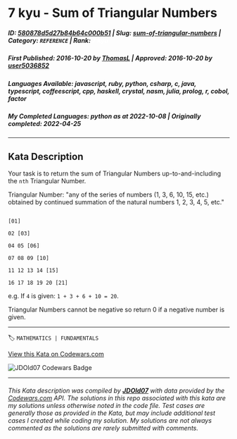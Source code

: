 # 7 kyu - Sum of Triangular Numbers

##### **ID**: [580878d5d27b84b64c000b51](https://www.codewars.com/kata/580878d5d27b84b64c000b51) | **Slug**: [sum-of-triangular-numbers](https://www.codewars.com/kata/580878d5d27b84b64c000b51) | **Category**: `REFERENCE` | **Rank**: <span style="color:white">7 kyu</span>

##### **First Published**: 2016-10-20 ***by*** [ThomasL](https://www.codewars.com/users/ThomasL) | **Approved**: 2016-10-20 ***by*** [user5036852](https://www.codewars.com/users/user5036852)

##### **Languages Available**: javascript, ruby, python, csharp, c, java, typescript, coffeescript, cpp, haskell, crystal, nasm, julia, prolog, r, cobol, factor

##### **My Completed Languages**: python ***as at*** 2022-10-08 | **Originally completed**: 2022-04-25

---

## Kata Description


Your task is to return the sum of Triangular Numbers up-to-and-including the `nth` Triangular Number.



Triangular Number: "any of the series of numbers (1, 3, 6, 10, 15, etc.) obtained by continued summation of the natural numbers 1, 2, 3, 4, 5, etc."



```

[01]

02 [03]

04 05 [06]

07 08 09 [10]

11 12 13 14 [15]

16 17 18 19 20 [21]

```



e.g. If `4` is given: `1 + 3 + 6 + 10 = 20`.



Triangular Numbers cannot be negative so return 0 if a negative number is given.

---


🏷 `MATHEMATICS | FUNDAMENTALS`


[View this Kata on Codewars.com](https://www.codewars.com/kata/580878d5d27b84b64c000b51)

![](https://www.codewars.com/users/jdold07/badges/large "JDOld07 Codewars Badge")

---

###### *This Kata description was compiled by [**JDOld07**](https://tpstech.dev) with data provided by the [Codewars.com](https://www.codewars.com) API.  The solutions in this repo associated with this kata are my solutions unless otherwise noted in the code file.  Test cases are generally those as provided in the Kata, but may include additional test cases I created while coding my solution.  My solutions are not always commented as the solutions are rarely submitted with comments.*
